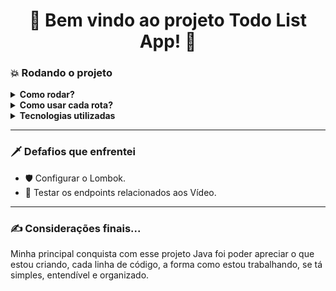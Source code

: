 <h1 align="center">🚀 Bem vindo ao projeto Todo List App! 🚀</h1>

<h3>💥 Rodando o projeto </h3>

<details>

<summary><strong>Como rodar?</strong></summary>

1. Clone o repositório com o comando:
  - `git clone git@github.com:abnerferreiradesousa/todo-list-app.git`;
    - Entre na pasta do repositório:
      - `cd todo-list-app`
2. Inicie a aplicação com o comando:
 - `docker-compose up -d --build`
   - *Obs: Este comando será responsável por criar dois cointainers docker: um para iniciar banco de dados e outro para subir a API e disponilizar uma URL para acesso da aplicação e deve levar não mais que 5 minutos.*

</details>

<details>

<summary><strong>Como usar cada rota?</strong></summary>  
</br>

[Rotas Documentadas](https://github.com/abnerferreiradesousa/drone-feeder/blob/main/drone-feeder.md)

</details>

<details>
  <summary><strong>Tecnologias utilizadas</strong></summary>
  <br/>
  
  <ul>
    <li>👉 Java</li>
    <li>👉 Spring Boot</li>
    <li>👉 Banco de Dados MySQL</li>
    <li>👉 Docker</li>
    <li>👉 Lombok</li>
    <li>👉 JUnit</li>
    <li>👉 TestContainers</li>
  </ul>

</details>

---

<h3>🗡️ Defafios que enfrentei </h3> 

* 🛡️ Configurar o Lombok.
* 🥊 Testar os endpoints relacionados aos Vídeo.

---

<h3>✍️ Considerações finais...</h3>

<p>Minha principal conquista com esse projeto Java foi poder apreciar o que estou criando, cada linha de código, a forma como estou trabalhando, se tá simples, entendível e organizado.</p>

